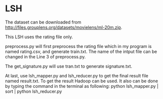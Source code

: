 # LSH
The dataset can be downloaded from http://files.grouplens.org/datasets/movielens/ml-20m.zip.

This LSH uses the rating file only.

preprocess.py will first preprocess the rating file which in my program is named rating.csv,
and generate train.txt. The name of the intput file can be changed in the Line 3 of preprocess.py.

The get_signature.py will use tran.txt to generate signature.txt.

At last, use lsh_mapper.py and lsh_reducer.py to get the final result file named result.txt.
To get the result Hadoop can be used. It also can be done by typing the command in the terminal as following:
python lsh_mapper.py | sort | python lsh_reducer.py
